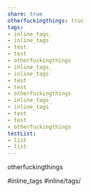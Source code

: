 ```yaml
---
share: true
otherfuckingthings: truc
tags: 
- inline_tags_
- inline_tags
- test
- test
- otherfuckingthings
- inline_tags_
- inline_tags
- test
- test
- otherfuckingthings
- inline_tags_
- inline_tags
- test
- test
- otherfuckingthings
testList:
- list
- list
---
```


otherfuckingthings

#inline_tags
#inline/tags/

